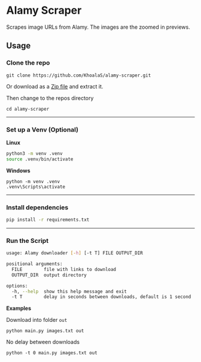 # Alamy Scraper

Scrapes image URLs from Alamy. The images are the zoomed in previews. 

## Usage

### Clone the repo

```
git clone https://github.com/KhoalaS/alamy-scraper.git
```

Or download as a [Zip file](https://github.com/KhoalaS/alamy-scraper/archive/refs/heads/main.zip) and extract it.


Then change to the repos directory

```
cd alamy-scraper
```

---

### Set up a Venv (Optional)

__Linux__
```bash
python3 -m venv .venv
source .venv/bin/activate
```

__Windows__
```shell
python -m venv .venv
.venv\Scripts\activate
```

---

### Install dependencies

```bash
pip install -r requirements.txt
```

---

### Run the Script

```bash
usage: Alamy downloader [-h] [-t T] FILE OUTPUT_DIR

positional arguments:
  FILE        file with links to download
  OUTPUT_DIR  output directory

options:
  -h, --help  show this help message and exit
  -t T        delay in seconds between downloads, default is 1 second
```

__Examples__

Download into folder `out`
```
python main.py images.txt out
```


No delay between downloads
```
python -t 0 main.py images.txt out
```